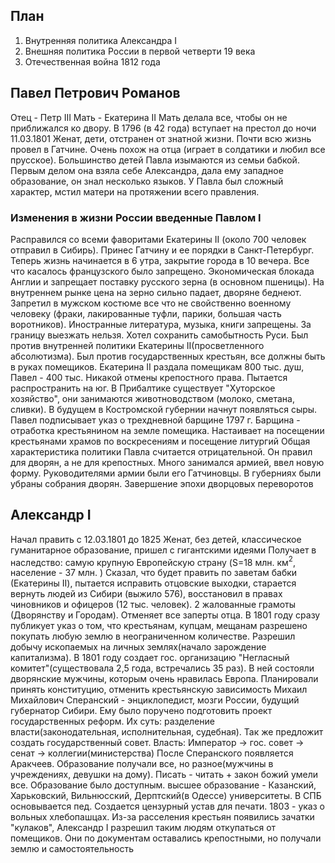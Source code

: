## План
1. Внутренняя политика Александра I
2. Внешняя политика России в первой четверти 19 века
3. Отечественная война 1812 года
## Павел Петрович Романов
Отец - Петр III
Мать - Екатерина II
Мать делала все, чтобы он не приближался ко двору. В 1796 (в 42 года) вступает на престол до ночи 11.03.1801
Женат, дети, отстранен от знатной жизни. Почти всю жизнь провел в Гатчине. Очень похож на отца (играет в солдатики и любил все прусское). Большинство детей Павла изымаются из семьи бабкой. Первым делом она взяла себе Александра, дала ему западное образование, он знал несколько языков. У Павла был сложный характер, мстил матери на протяжении всего правления.
### Изменения в жизни России введенные Павлом I
Расправился со всеми фаворитами Екатерины II (около 700 человек отправил в Сибирь). Принес Гатчину и ее порядки в Санкт-Петербург. Теперь жизнь начинается в 6 утра, закрытие города в 10 вечера. Все что касалось французского было запрещено. Экономическая блокада Англии и запрещает поставку русского зерна (в основном пшеницы). На внутреннем рынке цена на зерно сильно падает, дворяне беднеют. Запретил в мужском костюме все что не свойственно военному человеку (фраки, лакированные туфли, парики, большая часть воротников). Иностранные литература, музыка, книги запрещены. За границу выезжать нельзя.
Хотел сохранить самобытность Руси. Был против внутренней политики Екатерины II(просветленного абсолютизма). Был против государственных крестьян, все должны быть в руках помещиков. Екатерина II раздала помещикам 800 тыс. душ, Павел - 400 тыс.
Никакой отмены крепостного права. Пытается распространить на юг.
В Прибалтике существует "Хуторское хозяйство", они занимаются животноводством (молоко, сметана, сливки). В будущем в Костромской губернии начнут появляться сыры.
Павел подписывает указ о трехдневной барщине 1797 г. Барщина - отработка крестьянином на земле помещика. Настаивает на посещении крестьянами храмов по воскресениям и посещение литургий
Общая характеристика политики Павла считается отрицательной. Он правил для дворян, а не для крепостных. Много занимался армией, ввел новую форму. Руководителями армии были его Гатчиновцы. В губерниях были убраны собрания дворян.
Завершение эпохи дворцовых переворотов
## Алекcандр I
Начал править с 12.03.1801 до 1825
Женат, без детей, классическое гуманитарное образование, пришел с гигантскими идеями
Получает в наследство: самую крупную Европейскую страну (S=18 млн. км$^2$, население - 37 млн. )
Сказал, что будет править по заветам бабки (Екатерины II), пытается исправить отцовские выходки, старается вернуть людей из Сибири (выжило 576), восстановил в правах чиновников и офицеров (12 тыс. человек).
2 жалованные грамоты (Дворянству и Городам). Отменяет все заперты отца.
В 1801 году сразу публикует указ о том, что крестьянам, купцам, мещанам разрешено покупать любую землю в неограниченном количестве. Разрешил добычу ископаемых на личных землях(начало зарождение капитализма). В 1801 году создает гос. организацию "Негласный комитет"(существовала 2,5 года, встречались 35 раз). В ней состояли дворянские мужчины, которым очень нравилась Европа. Планировали принять конституцию, отменить крестьянскую зависимость
Михаил Михайлович Сперанский - энциклопедист, мозги России, будущий губернатор Сибири. Ему было поручено подготовить проект государственных реформ. Их суть: разделение власти(законодательная, исполнительная, судебная). Так же предложит создать государственный совет.
Власть: Император -> гос. совет -> сенат -> коллегии(министерства)
После Сперанского появляется Аракчеев. 
Образование получали все, но разное(мужчины в учреждениях, девушки на дому). Писать - читать + закон божий умели все. Образование было доступным. высшее образование - Казанский, Харьковский, Вильнюсский, Дерптский(в Одессе) университеты. В СПБ основывается пед. Создается цензурный устав для печати.
1803 - указ о вольных хлебопашцах. Из-за расселения крестьян появились зачатки "кулаков", Александр I разрешил таким людям откупаться от помещиков. Они по документам оставались крепостными, но получали землю и самостоятельность